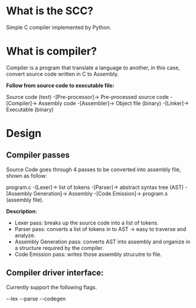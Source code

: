 # What is the SCC?
Simple C compiler implemented by Python.


# What is compiler?
Compiler is a program that translate a language to another, in this case, convert source code written in C to Assembly.


<b>Follow from source code to executable file:</b>

Source code (text) -[Pre-processor]-> Pre-processed source code -[Compiler]-> Assembly code -[Assembler]-> Object file (binary) -[Linker]-> Executable (binary)

# Design
## Compiler passes
Source Code goes through 4 passes to be converted into assembly file, shown as follow:

program.c -[Lexer]-> list of tokens -[Parser]-> abstract syntax tree (AST) -[Assembly Generation]-> Assembly -[Code Emission]-> program.s (assembly file).

**Description**:
- Lexer pass: breaks up the source code into a list of tokens.
- Parser pass: converts a list of tokens in to AST -> easy to traverse and analyze.
- Assembly Generation pass: converts AST into assembly and organize in a structure required by the compiler.
- Code Emission pass: writes those assembly strucutre to file.


## Compiler driver interface:
Currently support the following flags.

--lex
--parse
--codegen





